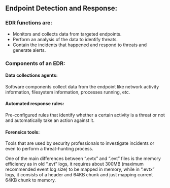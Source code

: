 ## Endpoint Detection and Response:
### EDR functions are:
- Monitors and collects data from targeted endpoints.
- Perform an analysis of the data to identify threats.
- Contain the incidents that happened and respond to threats and generate alerts.
### Components of an EDR:

#### Data collections agents:
Software components collect data from the endpoint like network activity information, filesystem information, processes running, etc.

#### Automated response rules:
Pre-configured rules that identify whether a certain activity is a threat or not and automatically take an action against it.

#### Forensics tools:
Tools that are used by security professionals to investigate incidents or even to perform a threat-hunting process.


One of the main differences between “.evtx” and “.evt” files is the memory efficiency as in old “.evt” logs, it requires about 300MB (maximum recommended event log size) to be mapped in memory, while in “.evtx” logs, it consists of a header and 64KB chunk and just mapping current 64KB chunk to memory.